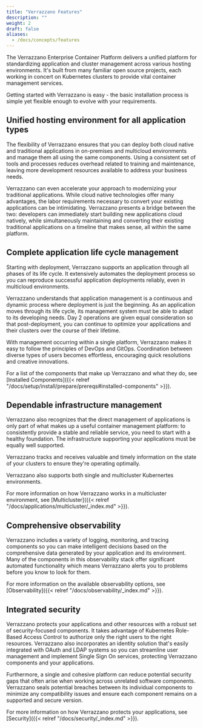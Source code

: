 ```yaml
---
title: "Verrazzano Features"
description: ""
weight: 2
draft: false
aliases:
  - /docs/concepts/features
---
```


The Verrazzano Enterprise Container Platform delivers a unified platform for standardizing application and cluster management across various hosting environments. It's built from many familiar open source projects, each working in concert on Kubernetes clusters to provide vital container management services.

Getting started with Verrazzano is easy - the basic installation process is simple yet flexible enough to evolve with your requirements.

## Unified hosting environment for all application types

The flexibility of Verrazzano ensures that you can deploy both cloud native and traditional applications in on-premises and multicloud environments and manage them all using the same components. Using a consistent set of tools and processes reduces overhead related to training and maintenance, leaving more development resources available to address your business needs.

Verrazzano can even accelerate your approach to modernizing your traditional applications. While cloud native technologies offer many advantages, the labor requirements necessary to convert your existing applications can be intimidating. Verrazzano presents a bridge between the two: developers can immediately start building new applications cloud natively, while simultaneously maintaining and converting their existing traditional applications on a timeline that makes sense, all within the same platform.

## Complete application life cycle management

Starting with deployment, Verrazzano supports an application through all phases of its life cycle. It extensively automates the deployment process so you can reproduce successful application deployments reliably, even in multicloud environments.

Verrazzano understands that application management is a continuous and dynamic process where deployment is just the beginning. As an application moves through its life cycle, its management system must be able to adapt to its developing needs. Day 2 operations are given equal consideration so that post-deployment, you can continue to optimize your applications and their clusters over the course of their lifetime.

With management occurring within a single platform, Verrazzano makes it easy to follow the principles of DevOps and GitOps. Coordination between diverse types of users becomes effortless, encouraging quick resolutions and creative innovations.

For a list of the components that make up Verrazzano and what they do, see [Installed Components]({{< relref "/docs/setup/install/prepare/prereqs#installed-components" >}}).

## Dependable infrastructure management

Verrazzano also recognizes that the direct management of applications is only part of what makes up a useful container management platform: to consistently provide a stable and reliable service, you need to start with a healthy foundation. The infrastructure supporting your applications must be equally well supported.

Verrazzano tracks and receives valuable and timely information on the state of your clusters to ensure they're operating optimally.

Verrazzano also supports both single and multicluster Kubernertes environments.

For more information on how Verrazzano works in a multicluster environment, see [Multicluster]({{< relref "/docs/applications/multicluster/_index.md" >}}).

## Comprehensive observability

Verrazzano includes a variety of logging, monitoring, and tracing components so you can make intelligent decisions based on the comprehensive data generated by your application and its environment. Many of the components in this observability stack offer significant automated functionality which means Verrazzano alerts you to problems before you know to look for them.

For more information on the available observability options, see [Observability]({{< relref "/docs/observability/_index.md" >}}).

## Integrated security

Verrazzano protects your applications and other resources with a robust set of security-focused components. It takes advantage of Kubernetes Role-Based Access Control to authorize only the right users to the right resources. Verrazzano also incorporates an identity solution that's easily integrated with OAuth and LDAP systems so you can streamline user management and implement Single Sign On services, protecting Verrazzano components and your applications.

Furthermore, a single and cohesive platform can reduce potential security gaps that often arise when working across unrelated software components. Verrazzano seals potential breaches between its individual components to minimize any compatibility issues and ensure each component remains on a supported and secure version.

For more information on how Verrazzano protects your applications, see [Security]({{< relref "/docs/security/_index.md" >}}).

